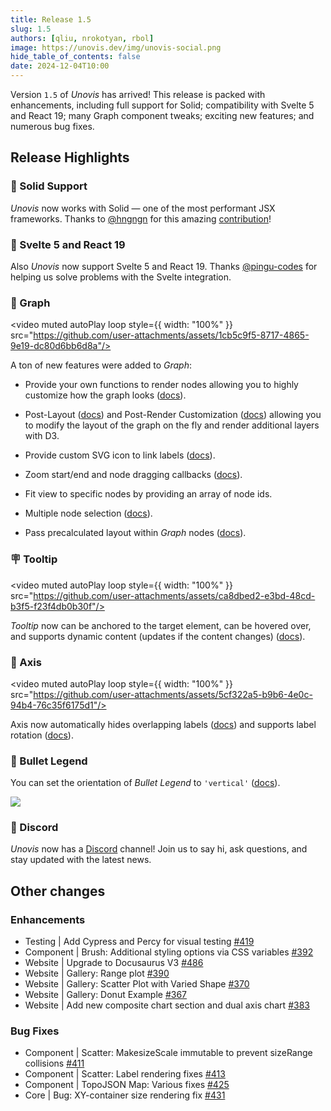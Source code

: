 ```yaml
---
title: Release 1.5
slug: 1.5
authors: [qliu, nrokotyan, rbol]
image: https://unovis.dev/img/unovis-social.png
hide_table_of_contents: false
date: 2024-12-04T10:00
---
```


Version `1.5` of _Unovis_ has arrived! This release is packed with enhancements,
including full support for Solid; compatibility with Svelte 5 and React 19;
many Graph component tweaks; exciting new features; and numerous bug fixes.

## Release Highlights
### 🎉 Solid Support
_Unovis_ now works with Solid — one of the most performant JSX frameworks. Thanks to [@hngngn](https://github.com/hngngn) for this amazing [contribution](https://github.com/f5/unovis/pull/469)!

### 🎊 Svelte 5 and React 19
Also _Unovis_ now support Svelte 5 and React 19.
Thanks [@pingu-codes](https://github.com/pingu-codes) for helping us solve problems with the Svelte integration.

### 🔗 Graph
<video muted  autoPlay loop style={{ width: "100%" }} src="https://github.com/user-attachments/assets/1cb5c9f5-8717-4865-9e19-dc80d6bb6d8a"/>

A ton of new features were added to _Graph_:

- Provide your own functions to render nodes allowing you to highly customize how the graph looks ([docs](/docs/networks-and-flows/Graph#custom-rendering-15)).

- Post-Layout ([docs](/docs/networks-and-flows/Graph#post-layout-customization-15)) and Post-Render Customization ([docs](/docs/networks-and-flows/Graph#post-render-customization-15)) allowing you to modify the layout of the graph on the fly and render additional layers with D3.

- Provide custom SVG icon to link labels ([docs](/docs/networks-and-flows/Graph#labels-updated-in-15)).

- Zoom start/end and node dragging callbacks ([docs](/docs/networks-and-flows/Graph#pan--zoom--drag)).

- Fit view to specific nodes by providing an array of node ids.

- Multiple node selection ([docs](https://unovis.dev/docs/networks-and-flows/Graph#multiple-node-drag)).

- Pass precalculated layout within _Graph_ nodes ([docs](https://unovis.dev/docs/networks-and-flows/Graph#precalculated)).


### 🪧 Tooltip
<video muted  autoPlay loop style={{ width: "100%" }} src="https://github.com/user-attachments/assets/ca8dbed2-e3bd-48cd-b3f5-f23f4db0b30f"/>

*Tooltip* now can be anchored to the target element, can be hovered over, and supports dynamic content (updates if the content changes) ([docs](/docs/auxiliary/Tooltip#follow-cursor)).

### 📏 Axis
<video muted  autoPlay loop style={{ width: "100%" }} src="https://github.com/user-attachments/assets/5cf322a5-b9b6-4e0c-94b4-76c35f6175d1"/>

Axis now automatically hides overlapping labels ([docs](/docs/auxiliary/Axis#hide-overlapping-ticks-15)) and supports label rotation ([docs](/docs/auxiliary/Axis#label-rotation)).

### 🔵 Bullet Legend
You can set the orientation of _Bullet Legend_ to `'vertical'` ([docs](http://localhost:9300/docs/auxiliary/BulletLegend#orientation)).

![](https://github.com/user-attachments/assets/3e0edcb5-42ae-41da-ac11-83c1488d70c5)

### 💬 Discord
_Unovis_ now has a [Discord](https://discord.com/invite/5hnmashSaN) channel! Join us to say hi, ask questions, and stay updated with the latest news.

## Other changes
### Enhancements
* Testing | Add Cypress and Percy for visual testing [#419](https://github.com/f5/unovis/pull/419)
* Component | Brush: Additional styling options via CSS variables [#392](https://github.com/f5/unovis/pull/392)
* Website | Upgrade to Docusaurus V3 [#486](https://github.com/f5/unovis/pull/486)
* Website | Gallery: Range plot [#390](https://github.com/f5/unovis/pull/390)
* Website | Gallery: Scatter Plot with Varied Shape [#370](https://github.com/f5/unovis/pull/370)
* Website | Gallery: Donut Example [#367](https://github.com/f5/unovis/pull/367)
* Website | Add new composite chart section and dual axis chart [#383](https://github.com/f5/unovis/pull/383)

### Bug Fixes
* Component | Scatter: MakesizeScale immutable to prevent sizeRange collisions [#411](https://github.com/f5/unovis/pull/411)
* Component | Scatter: Label rendering fixes [#413](https://github.com/f5/unovis/pull/413)
* Component | TopoJSON Map: Various fixes [#425](https://github.com/f5/unovis/pull/425)
* Core | Bug: XY-container size rendering fix [#431](https://github.com/f5/unovis/pull/431)
